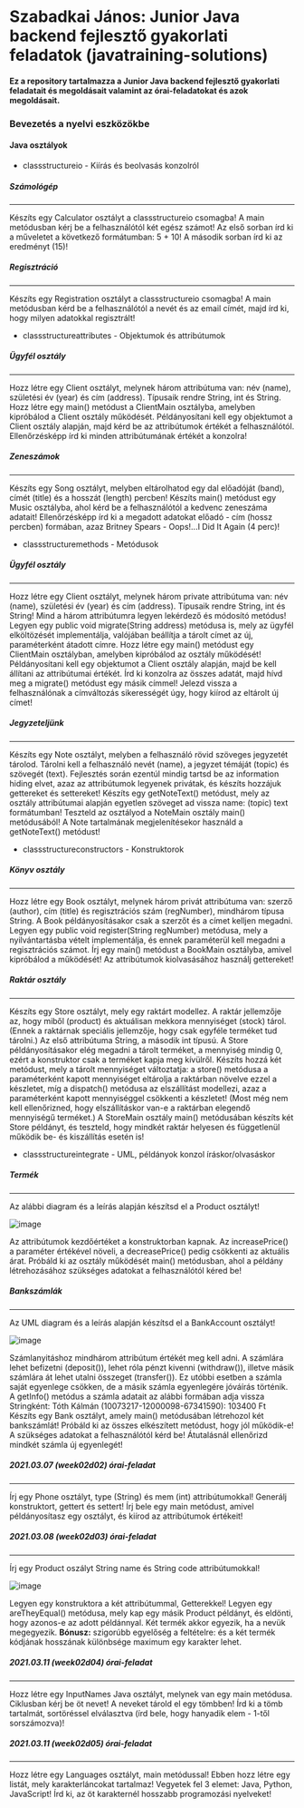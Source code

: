 # Szabadkai János: Junior Java backend fejlesztő gyakorlati feladatok (javatraining-solutions)
#### Ez a repository tartalmazza a Junior Java backend fejlesztő gyakorlati feladatait és megoldásait valamint az órai-feladatokat és azok megoldásait.
### Bevezetés a nyelvi eszközökbe
#### Java osztályok
* classstructureio - Kiírás és beolvasás konzolról
##### *Számológép*

---

Készíts egy Calculator osztályt a classstructureio csomagba! A main metódusban kérj be a felhasználótól két egész számot! Az első sorban írd ki a műveletet a következő formátumban: 5 + 10! A második sorban írd ki az eredményt (15)!
##### *Regisztráció*

---

Készíts egy Registration osztályt a classstructureio csomagba! A main metódusban kérd be a felhasználótól a nevét és az email címét, majd írd ki, hogy milyen adatokkal regisztrált!
* classstructureattributes - Objektumok és attribútumok
##### *Ügyfél osztály*

---

Hozz létre egy Client osztályt, melynek három attribútuma van: név (name), születési év (year) és cím (address). Típusaik rendre String, int és String.
Hozz létre egy main() metódust a ClientMain osztályba, amelyben kipróbálod a Client osztály működését. Példányosítani kell egy objektumot a Client osztály alapján, majd kérd be az attribútumok értékét a felhasználótól. Ellenőrzésképp írd ki minden attribútumának értékét a konzolra!


##### *Zeneszámok*

---

Készíts egy Song osztályt, melyben eltárolhatod egy dal előadóját (band), címét (title) és a hosszát (length) percben!
Készíts main() metódust egy Music osztályba, ahol kérd be a felhasználótól a kedvenc zeneszáma adatait! Ellenőrzésképp írd ki a megadott adatokat előadó - cím (hossz percben) formában, azaz Britney Spears - Oops!...I Did It Again (4 perc)!
* classstructuremethods - Metódusok
##### *Ügyfél osztály*

---

Hozz létre egy Client osztályt, melynek három private attribútuma van: név (name), születési év (year) és cím (address). Típusaik rendre String, int és String!
Mind a három attribútumra legyen lekérdező és módosító metódus! Legyen egy public void migrate(String address) metódusa is, mely az ügyfél elköltözését implementálja, valójában beállítja a tárolt címet az új, paraméterként átadott címre. Hozz létre egy main() metódust egy ClientMain osztályban, amelyben kipróbálod az osztály működését! Példányosítani kell egy objektumot a Client osztály alapján, majd be kell állítani az attribútumai értékét. Írd ki konzolra az összes adatát, majd hívd meg a migrate() metódust egy másik címmel! Jelezd vissza a felhasználónak a címváltozás sikerességét úgy, hogy kiírod az eltárolt új címet!

##### *Jegyzeteljünk*

---

Készíts egy Note osztályt, melyben a felhasználó rövid szöveges jegyzetét tárolod. Tárolni kell a felhasználó nevét (name), a jegyzet témáját (topic) és szövegét (text). Fejlesztés során ezentúl mindig tartsd be az information hiding elvet, azaz az attribútumok legyenek privátak, és készíts hozzájuk gettereket és settereket! Készíts egy getNoteText() metódust, mely az osztály attribútumai alapján egyetlen szöveget ad vissza name: (topic) text formátumban! Teszteld az osztályod a NoteMain osztály main() metódusából! A Note tartalmának megjelenítésekor használd a getNoteText() metódust!
* classstructureconstructors - Konstruktorok
##### *Könyv osztály*

---

Hozz létre egy Book osztályt, melynek három privát attribútuma van: szerző (author), cím (title) és regisztrációs szám (regNumber), mindhárom típusa String.
A Book példányosításakor csak a szerzőt és a címet kelljen megadni.
Legyen egy public void register(String regNumber) metódusa, mely a nyilvántartásba vételt implementálja, és ennek paraméterül kell megadni a regisztrációs számot.
Írj egy main() metódust a BookMain osztályba, amivel kipróbálod a működését! Az attribútumok kiolvasásához használj gettereket!

##### *Raktár osztály*

---

Készíts egy Store osztályt, mely egy raktárt modellez. A raktár jellemzője az, hogy miből (product) és aktuálisan mekkora mennyiséget (stock) tárol. (Ennek a raktárnak speciális jellemzője, hogy csak egyféle terméket tud tárolni.) Az első attribútuma String, a második int típusú.
A Store példányosításakor elég megadni a tárolt terméket, a mennyiség mindig 0, ezért a konstruktor csak a terméket kapja meg kívülről.
Készíts hozzá két metódust, mely a tárolt mennyiséget változtatja: a store() metódusa a paraméterként kapott mennyiséget eltárolja a raktárban növelve ezzel a készletet, míg a dispatch() metódusa az elszállítást modellezi, azaz a paraméterként kapott mennyiséggel csökkenti a készletet! (Most még nem kell ellenőrizned, hogy elszállításkor van-e a raktárban elegendő mennyiségű terméket.)
A StoreMain osztály main() metódusában készíts két Store példányt, és teszteld, hogy mindkét raktár helyesen és függetlenül működik be- és kiszállítás esetén is!
* classstructureintegrate - UML, példányok konzol íráskor/olvasáskor
##### *Termék*

---

Az alábbi diagram és a leírás alapján készítsd el a Product osztályt!

![image](https://user-images.githubusercontent.com/67753819/110314047-a36eb500-8007-11eb-8134-fa766804851d.png)

Az attribútumok kezdőértéket a konstruktorban kapnak. Az increasePrice() a paraméter értékével növeli, a decreasePrice() pedig csökkenti az aktuális árat.
Próbáld ki az osztály működését main() metódusban, ahol a példány létrehozásához szükséges adatokat a felhasználótól kéred be!

##### *Bankszámlák*

---

Az UML diagram és a leírás alapján készítsd el a BankAccount osztályt!

![image](https://user-images.githubusercontent.com/67753819/110313823-4a068600-8007-11eb-86fd-b9da35321985.png)

Számlanyitáshoz mindhárom attribútum értékét meg kell adni. A számlára lehet befizetni (deposit()), lehet róla pénzt kivenni (withdraw()), illetve másik számlára át lehet utalni összeget (transfer()). Ez utóbbi esetben a számla saját egyenlege csökken, de a másik számla egyenlegére jóváírás történik.
A getInfo() metódus a számla adatait az alábbi formában adja vissza Stringként:    Tóth Kálmán (10073217-12000098-67341590): 103400 Ft
Készíts egy Bank osztályt, amely main() metódusában létrehozol két bankszámlát! Próbáld ki az összes elkészített metódust, hogy jól működik-e! A szükséges adatokat a felhasználótól kérd be! Átutalásnál ellenőrizd mindkét számla új egyenlegét!

##### *2021.03.07 (week02d02) órai-feladat*

---

Írj egy Phone osztályt, type (String) és mem (int) attribútumokkal! Generálj konstruktort, gettert és settert! Írj bele egy main metódust, amivel példányosítasz egy osztályt, és kiírod az attribútumok értékeit!

##### *2021.03.08 (week02d03) órai-feladat*

---

Írj egy Product oszályt String name és String code attribútumokkal! 

![image](https://user-images.githubusercontent.com/67753819/110371772-b5734680-804d-11eb-9eae-cd73b4c7e8f6.png)

Legyen egy konstruktora a két attribútummal, Getterekkel! Legyen egy areTheyEqual() metódusa, mely kap egy másik Product példányt, és eldönti, hogy azonos-e az adott példánnyal. Két termék akkor egyezik, ha a nevük megegyezik.
**Bónusz:** szigorúbb egyelőség a feltételre: és a két termék kódjának hosszának különbsége maximum egy karakter lehet.

##### *2021.03.11 (week02d04) órai-feladat*

---

Hozz létre egy InputNames Java osztályt, melynek van egy main metódusa. Ciklusban kérj be öt nevet! A neveket tárold el egy tömbben! Írd ki a tömb tartalmát, sortöréssel elválasztva (írd bele, hogy hanyadik elem - 1-től sorszámozva)!

##### *2021.03.11 (week02d05) órai-feladat*

---

Hozz létre egy Languages osztályt, main metódussal! Ebben hozz létre egy listát, mely karakterláncokat tartalmaz! Vegyetek fel 3 elemet: Java, Python, JavaScript!
Írd ki, az öt karakternél hosszabb programozási nyelveket!
